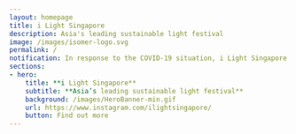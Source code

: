 ```yaml
---
layout: homepage
title: i Light Singapore
description: Asia's leading sustainable light festival
image: /images/isomer-logo.svg
permalink: /
notification: In response to the COVID-19 situation, i Light Singapore 2020 has been cancelled.
sections:
- hero:
    title: **i Light Singapore**
    subtitle: **Asia’s leading sustainable light festival**
    background: /images/HeroBanner-min.gif
    url: https://www.instagram.com/ilightsingapore/
    button: Find out more
---
```


